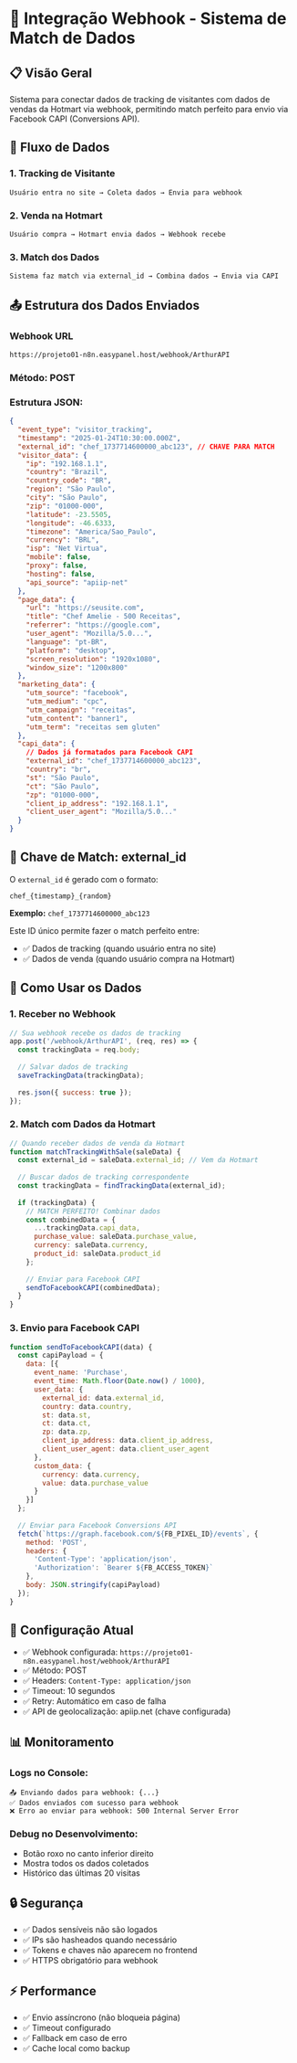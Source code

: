 # 🔗 Integração Webhook - Sistema de Match de Dados

## 📋 Visão Geral

Sistema para conectar dados de tracking de visitantes com dados de vendas da Hotmart via webhook, permitindo match perfeito para envio via Facebook CAPI (Conversions API).

## 🔄 Fluxo de Dados

### 1. Tracking de Visitante
```
Usuário entra no site → Coleta dados → Envia para webhook
```

### 2. Venda na Hotmart
```
Usuário compra → Hotmart envia dados → Webhook recebe
```

### 3. Match dos Dados
```
Sistema faz match via external_id → Combina dados → Envia via CAPI
```

## 📤 Estrutura dos Dados Enviados

### Webhook URL
```
https://projeto01-n8n.easypanel.host/webhook/ArthurAPI
```

### Método: POST

### Estrutura JSON:
```json
{
  "event_type": "visitor_tracking",
  "timestamp": "2025-01-24T10:30:00.000Z",
  "external_id": "chef_1737714600000_abc123", // CHAVE PARA MATCH
  "visitor_data": {
    "ip": "192.168.1.1",
    "country": "Brazil",
    "country_code": "BR",
    "region": "São Paulo",
    "city": "São Paulo",
    "zip": "01000-000",
    "latitude": -23.5505,
    "longitude": -46.6333,
    "timezone": "America/Sao_Paulo",
    "currency": "BRL",
    "isp": "Net Virtua",
    "mobile": false,
    "proxy": false,
    "hosting": false,
    "api_source": "apiip-net"
  },
  "page_data": {
    "url": "https://seusite.com",
    "title": "Chef Amelie - 500 Receitas",
    "referrer": "https://google.com",
    "user_agent": "Mozilla/5.0...",
    "language": "pt-BR",
    "platform": "desktop",
    "screen_resolution": "1920x1080",
    "window_size": "1200x800"
  },
  "marketing_data": {
    "utm_source": "facebook",
    "utm_medium": "cpc",
    "utm_campaign": "receitas",
    "utm_content": "banner1",
    "utm_term": "receitas sem gluten"
  },
  "capi_data": {
    // Dados já formatados para Facebook CAPI
    "external_id": "chef_1737714600000_abc123",
    "country": "br",
    "st": "São Paulo",
    "ct": "São Paulo",
    "zp": "01000-000",
    "client_ip_address": "192.168.1.1",
    "client_user_agent": "Mozilla/5.0..."
  }
}
```

## 🎯 Chave de Match: external_id

O `external_id` é gerado com o formato:
```
chef_{timestamp}_{random}
```

**Exemplo:** `chef_1737714600000_abc123`

Este ID único permite fazer o match perfeito entre:
- ✅ Dados de tracking (quando usuário entra no site)
- ✅ Dados de venda (quando usuário compra na Hotmart)

## 🔧 Como Usar os Dados

### 1. Receber no Webhook
```javascript
// Sua webhook recebe os dados de tracking
app.post('/webhook/ArthurAPI', (req, res) => {
  const trackingData = req.body;
  
  // Salvar dados de tracking
  saveTrackingData(trackingData);
  
  res.json({ success: true });
});
```

### 2. Match com Dados da Hotmart
```javascript
// Quando receber dados de venda da Hotmart
function matchTrackingWithSale(saleData) {
  const external_id = saleData.external_id; // Vem da Hotmart
  
  // Buscar dados de tracking correspondente
  const trackingData = findTrackingData(external_id);
  
  if (trackingData) {
    // MATCH PERFEITO! Combinar dados
    const combinedData = {
      ...trackingData.capi_data,
      purchase_value: saleData.purchase_value,
      currency: saleData.currency,
      product_id: saleData.product_id
    };
    
    // Enviar para Facebook CAPI
    sendToFacebookCAPI(combinedData);
  }
}
```

### 3. Envio para Facebook CAPI
```javascript
function sendToFacebookCAPI(data) {
  const capiPayload = {
    data: [{
      event_name: 'Purchase',
      event_time: Math.floor(Date.now() / 1000),
      user_data: {
        external_id: data.external_id,
        country: data.country,
        st: data.st,
        ct: data.ct,
        zp: data.zp,
        client_ip_address: data.client_ip_address,
        client_user_agent: data.client_user_agent
      },
      custom_data: {
        currency: data.currency,
        value: data.purchase_value
      }
    }]
  };
  
  // Enviar para Facebook Conversions API
  fetch(`https://graph.facebook.com/${FB_PIXEL_ID}/events`, {
    method: 'POST',
    headers: {
      'Content-Type': 'application/json',
      'Authorization': `Bearer ${FB_ACCESS_TOKEN}`
    },
    body: JSON.stringify(capiPayload)
  });
}
```

## 🚀 Configuração Atual

- ✅ Webhook configurada: `https://projeto01-n8n.easypanel.host/webhook/ArthurAPI`
- ✅ Método: POST
- ✅ Headers: `Content-Type: application/json`
- ✅ Timeout: 10 segundos
- ✅ Retry: Automático em caso de falha
- ✅ API de geolocalização: apiip.net (chave configurada)

## 📊 Monitoramento

### Logs no Console:
```
📤 Enviando dados para webhook: {...}
✅ Dados enviados com sucesso para webhook
❌ Erro ao enviar para webhook: 500 Internal Server Error
```

### Debug no Desenvolvimento:
- Botão roxo no canto inferior direito
- Mostra todos os dados coletados
- Histórico das últimas 20 visitas

## 🔒 Segurança

- ✅ Dados sensíveis não são logados
- ✅ IPs são hasheados quando necessário
- ✅ Tokens e chaves não aparecem no frontend
- ✅ HTTPS obrigatório para webhook

## ⚡ Performance

- ✅ Envio assíncrono (não bloqueia página)
- ✅ Timeout configurado
- ✅ Fallback em caso de erro
- ✅ Cache local como backup 